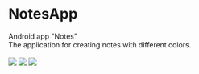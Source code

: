 # NotesApp
Android app "Notes"
<br>
The application for creating notes with different colors.
<br>
<br>
<img width="whatever" height="whatever" src="https://i.ibb.co/pKm1TJj/notes1.jpg">
<img width="whatever" height="whatever" src="https://i.ibb.co/pKm1TJj/notes1.jpg">
<img width="whatever" height="whatever" src="https://i.ibb.co/pKm1TJj/notes1.jpg">
<br>

